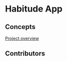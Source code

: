 # Habitude App


## Concepts

[Project overview](https://docs.google.com/document/d/1LBVvmi--Bc106S8CYPHdQb0eBhO7XPpuzqWv7SvoH5M/edit)

## Contributors
